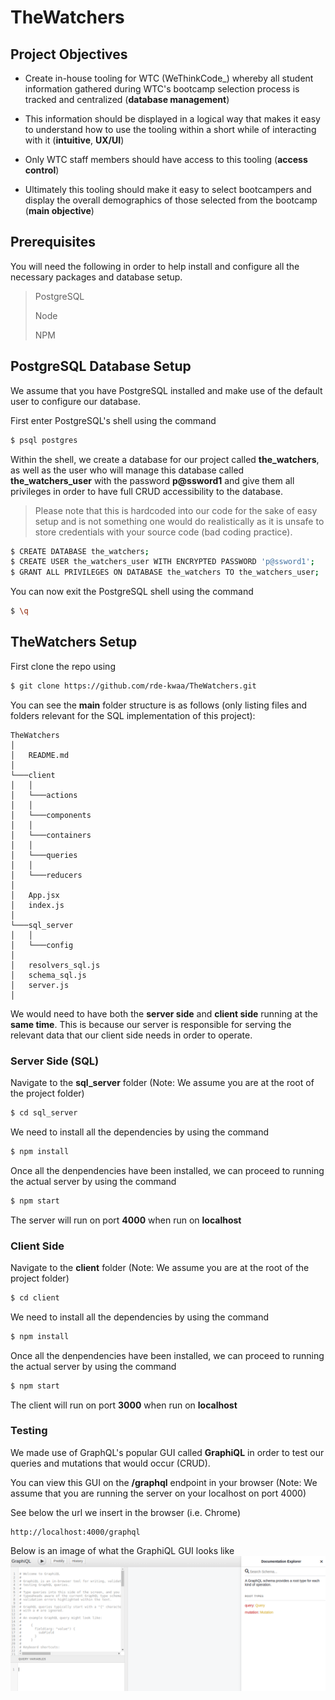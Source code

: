 # TheWatchers

## Project Objectives

* Create in-house tooling for WTC (WeThinkCode_) whereby all student information gathered during WTC's bootcamp selection process is tracked and centralized (**database management**)

* This information should be displayed in a logical way that makes it easy to understand how to use the tooling within a short while of interacting with it (**intuitive**, **UX/UI**) 

* Only WTC staff members should have access to this tooling (**access control**)

* Ultimately this tooling should make it easy to select bootcampers and display the overall demographics of those selected from the bootcamp (**main objective**)

## Prerequisites
You will need the following in order to help install and configure all the necessary packages and database setup.

> PostgreSQL
>
> Node
>
> NPM

## PostgreSQL Database Setup
We assume that you have PostgreSQL installed and make use of the default user to configure our database.

First enter PostgreSQL's shell using the command
```sh
$ psql postgres
```
Within the shell, we create a database for our project called **the_watchers**, as well as the user who will manage this database called **the_watchers_user** with the password **p@ssword1** and give them all privileges in order to have full CRUD accessibility to the database. 

>Please note that this is hardcoded into our code for the sake of easy setup and is not something one would do realistically as it is unsafe to store credentials with your source code (bad coding practice).
>

```sh
$ CREATE DATABASE the_watchers;
$ CREATE USER the_watchers_user WITH ENCRYPTED PASSWORD 'p@ssword1';
$ GRANT ALL PRIVILEGES ON DATABASE the_watchers TO the_watchers_user;
```

You can now exit the PostgreSQL shell using the command
```sh
$ \q
```

## TheWatchers Setup
First clone the repo using
```sh
$ git clone https://github.com/rde-kwaa/TheWatchers.git
```
You can see the **main** folder structure is as follows (only listing files and folders relevant for the SQL implementation of this project):
```
TheWatchers 
│
│   README.md
│   
└───client
│   │
│   └───actions
│   │
│   └───components
│   │
│   └───containers
│   │
│   └───queries
│   │
│   └───reducers
│
│   App.jsx
│   index.js
│
└───sql_server
│   │
│   └───config
│   
│   resolvers_sql.js
│   schema_sql.js
│   server.js
│
```

We would need to have both the **server side** and **client side** running at the **same time**. This is because our server is responsible for serving the relevant data that our client side needs in order to operate. 

### Server Side (SQL)
Navigate to the **sql_server** folder (Note: We assume you are at the root of the project folder)
```sh
$ cd sql_server
```

We need to install all the dependencies by using the command
```sh
$ npm install
```

Once all the denpendencies have been installed, we can proceed to running the actual server by using the command
```sh
$ npm start
```
The server will run on port **4000** when run on **localhost**

### Client Side
Navigate to the **client** folder (Note: We assume you are at the root of the project folder)
```sh
$ cd client
```

We need to install all the dependencies by using the command
```sh
$ npm install
```

Once all the denpendencies have been installed, we can proceed to running the actual server by using the command
```sh
$ npm start
```

The client will run on port **3000** when run on **localhost**

### Testing
We made use of GraphQL's popular GUI called **GraphiQL** in order to test our queries and mutations that would occur (CRUD).

You can view this GUI on the **/graphql** endpoint in your browser (Note: We assume that you are running the server on your localhost on port 4000)

See below the url we insert in the browser (i.e. Chrome)
```
http://localhost:4000/graphql
```
Below is an image of what the GraphiQL GUI looks like
![Screenshot](./resources/graphiql.png)